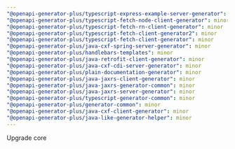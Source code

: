 ```yaml
---
"@openapi-generator-plus/typescript-express-example-server-generator": minor
"@openapi-generator-plus/typescript-fetch-node-client-generator": minor
"@openapi-generator-plus/typescript-fetch-rn-client-generator": minor
"@openapi-generator-plus/typescript-fetch-client-generator2": minor
"@openapi-generator-plus/typescript-fetch-client-generator": minor
"@openapi-generator-plus/java-cxf-spring-server-generator": minor
"@openapi-generator-plus/handlebars-templates": minor
"@openapi-generator-plus/java-retrofit-client-generator": minor
"@openapi-generator-plus/java-cxf-cdi-server-generator": minor
"@openapi-generator-plus/plain-documentation-generator": minor
"@openapi-generator-plus/java-jaxrs-client-generator": minor
"@openapi-generator-plus/java-jaxrs-generator-common": minor
"@openapi-generator-plus/java-jaxrs-server-generator": minor
"@openapi-generator-plus/typescript-generator-common": minor
"@openapi-generator-plus/generator-common": minor
"@openapi-generator-plus/java-cxf-client-generator": minor
"@openapi-generator-plus/java-like-generator-helper": minor
---
```


Upgrade core

